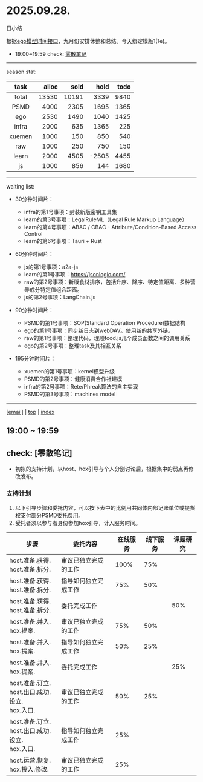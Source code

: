 # 2025.09.28.
日小结

<a id="top"></a>
根据[ego模型时间接口](https://gitee.com/hyg/blog/blob/master/timeflow.md)，九月份安排休整和总结。今天绑定模版1(1e)。

<a id="index"></a>
- 19:00~19:59	check: [零散笔记](#20250928190000)

---
season stat:

| task | alloc | sold | hold | todo |
| :---: | ---: | ---: | ---: | ---: |
| total | 13530 | 10191 | 3339 | 9840 |
| PSMD | 4000 | 2305 | 1695 | 1365 |
| ego | 2530 | 1490 | 1040 | 1425 |
| infra | 2000 | 635 | 1365 | 225 |
| xuemen | 1000 | 150 | 850 | 540 |
| raw | 1000 | 250 | 750 | 150 |
| learn | 2000 | 4505 | -2505 | 4455 |
| js | 1000 | 856 | 144 | 1680 |

---
waiting list:


- 30分钟时间片：
  - infra的第1号事项：封装新版密钥工具集
  - learn的第3号事项：LegalRuleML（Legal Rule Markup Language）
  - learn的第4号事项：ABAC / CBAC - Attribute/Condition-Based Access Control
  - learn的第6号事项：Tauri + Rust

- 60分钟时间片：
  - js的第1号事项：a2a-js
  - learn的第1号事项：https://jsonlogic.com/
  - raw的第2号事项：新版食材排序，包括升序、降序、特定值距离、多种营养成分特定值组合距离。
  - js的第2号事项：LangChain.js

- 90分钟时间片：
  - PSMD的第1号事项：SOP(Standard Operation Procedure)数据结构
  - ego的第1号事项：同步新日志到webDAV。使用新的共享外链。
  - raw的第1号事项：整理代码，理顺food.js几个成员函数之间的调用关系
  - ego的第2号事项：整理task及其相互关系

- 195分钟时间片：
  - xuemen的第1号事项：kernel模型升级
  - PSMD的第2号事项：健康消费合作社建模
  - infra的第2号事项：Rete/Phreak算法的自主实现
  - PSMD的第3号事项：machines model

---
<a href="mailto:huangyg@mars22.com?subject=关于2025.09.28.[无名任务]任务&body=日期: 2025.09.28.%0D%0A序号: 7%0D%0A手稿:../../draft/2025/20250928.02.md%0D%0A---请勿修改邮件主题及以上内容 从下一行开始写您的想法---%0D%0A">[email]</a> | [top](#top) | [index](#index)
<a id="20250928190000"></a>
## 19:00 ~ 19:59
## check: [零散笔记]

- 初拟的支持计划，以host、hox引导与个人分别讨论后，根据集中的弱点再修改发布。

### 支持计划

1. 以下引导步骤和委托内容，可以按下表中的比例用共同体内部记账单位或提货权支付部分PSMD委托费用。
1. 受托者须以参与者身份参加hox引导，计入服务时间。

| 步骤 | 委托内容 | 在线服务 | 线下服务 | 课题研究 |
| --- | --- | --- | --- | --- |
| host.准备.获得.<br/>host.准备.拆分. | 审议已独立完成的工作 | 100% | 75% |  |
| host.准备.获得.<br/>host.准备.拆分. | 指导如何独立完成工作 | 75% | 50% |  |
| host.准备.获得.<br/>host.准备.拆分. | 委托完成工作 |  |  | 50% |
| host.准备.并入.<br/>hox.提案. | 审议已独立完成的工作 | 75% | 50% |  |
| host.准备.并入.<br/>hox.提案. | 指导如何独立完成工作 | 50% | 25% |  |
| host.准备.并入.<br/>hox.提案. | 委托完成工作 |  |  | 25% |
| host.准备.订立.<br/>host.出口.成功.设立.<br/>hox.入口. | 审议已独立完成的工作 | 50% | 25% |  |
| host.准备.订立.<br/>host.出口.成功.设立.<br/>hox.入口. | 指导如何独立完成工作 | 25% |  |  |
| host.运营.恢复.<br/>hox.投入.修改. | 审议已独立完成的工作 | 25% |  |  |

